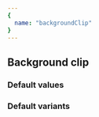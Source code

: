 ```yaml
---
{
  name: "backgroundClip"
}
---
```


## Background clip

### Default values
<!-- defaults.values.start -->
<!-- defaults.values.end -->


### Default variants
<!-- defaults.variants.start -->
<!-- defaults.variants.end -->
